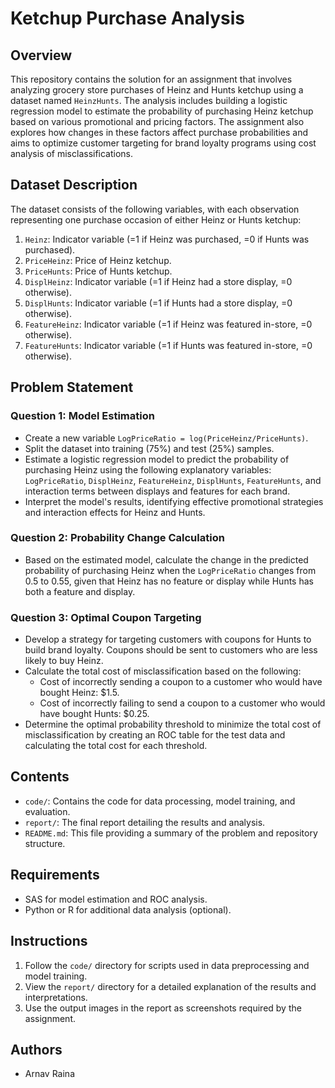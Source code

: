# Ketchup Purchase Analysis

## Overview
This repository contains the solution for an assignment that involves analyzing grocery store purchases of Heinz and Hunts ketchup using a dataset named `HeinzHunts`. The analysis includes building a logistic regression model to estimate the probability of purchasing Heinz ketchup based on various promotional and pricing factors. The assignment also explores how changes in these factors affect purchase probabilities and aims to optimize customer targeting for brand loyalty programs using cost analysis of misclassifications.

## Dataset Description
The dataset consists of the following variables, with each observation representing one purchase occasion of either Heinz or Hunts ketchup:

1. `Heinz`: Indicator variable (=1 if Heinz was purchased, =0 if Hunts was purchased).
2. `PriceHeinz`: Price of Heinz ketchup.
3. `PriceHunts`: Price of Hunts ketchup.
4. `DisplHeinz`: Indicator variable (=1 if Heinz had a store display, =0 otherwise).
5. `DisplHunts`: Indicator variable (=1 if Hunts had a store display, =0 otherwise).
6. `FeatureHeinz`: Indicator variable (=1 if Heinz was featured in-store, =0 otherwise).
7. `FeatureHunts`: Indicator variable (=1 if Hunts was featured in-store, =0 otherwise).

## Problem Statement
### Question 1: Model Estimation
- Create a new variable `LogPriceRatio = log(PriceHeinz/PriceHunts)`.
- Split the dataset into training (75%) and test (25%) samples.
- Estimate a logistic regression model to predict the probability of purchasing Heinz using the following explanatory variables: `LogPriceRatio`, `DisplHeinz`, `FeatureHeinz`, `DisplHunts`, `FeatureHunts`, and interaction terms between displays and features for each brand.
- Interpret the model's results, identifying effective promotional strategies and interaction effects for Heinz and Hunts.

### Question 2: Probability Change Calculation
- Based on the estimated model, calculate the change in the predicted probability of purchasing Heinz when the `LogPriceRatio` changes from 0.5 to 0.55, given that Heinz has no feature or display while Hunts has both a feature and display.

### Question 3: Optimal Coupon Targeting
- Develop a strategy for targeting customers with coupons for Hunts to build brand loyalty. Coupons should be sent to customers who are less likely to buy Heinz.
- Calculate the total cost of misclassification based on the following:
  - Cost of incorrectly sending a coupon to a customer who would have bought Heinz: $1.5.
  - Cost of incorrectly failing to send a coupon to a customer who would have bought Hunts: $0.25.
- Determine the optimal probability threshold to minimize the total cost of misclassification by creating an ROC table for the test data and calculating the total cost for each threshold.

## Contents
- `code/`: Contains the code for data processing, model training, and evaluation.
- `report/`: The final report detailing the results and analysis.
- `README.md`: This file providing a summary of the problem and repository structure.

## Requirements
- SAS for model estimation and ROC analysis.
- Python or R for additional data analysis (optional).

## Instructions
1. Follow the `code/` directory for scripts used in data preprocessing and model training.
2. View the `report/` directory for a detailed explanation of the results and interpretations.
3. Use the output images in the report as screenshots required by the assignment.

## Authors
- Arnav Raina
